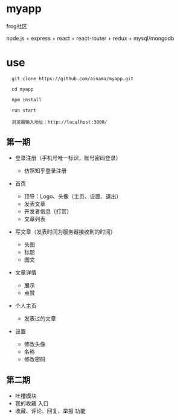 # myapp

frog社区

node.js + express + react + react-router + redux + mysql/mongodb


# use

```
  git clone https://github.com/ainama/myapp.git

  cd myapp

  npm install

  run start

  浏览器输入地址：http://localhost:3000/
```


## 第一期
  * 登录注册（手机号唯一标识，账号密码登录）
    * 仿照知乎登录注册

  * 首页
    * 顶导：Logo、头像（主页、设置、退出）
    * 发表文章
    * 开发者信息（打赏）
    * 文章列表

  * 写文章（发表时间为服务器接收到的时间）
    * 头图
    * 标题
    * 图文

  * 文章详情
    * 展示
    * 点赞

  * 个人主页
    * 发表过的文章

  * 设置
    * 修改头像
    * 名称
    * 修改密码

## 第二期
  * 吐槽模块
  * 我的收藏 入口
  * 收藏、评论、回复、举报 功能
